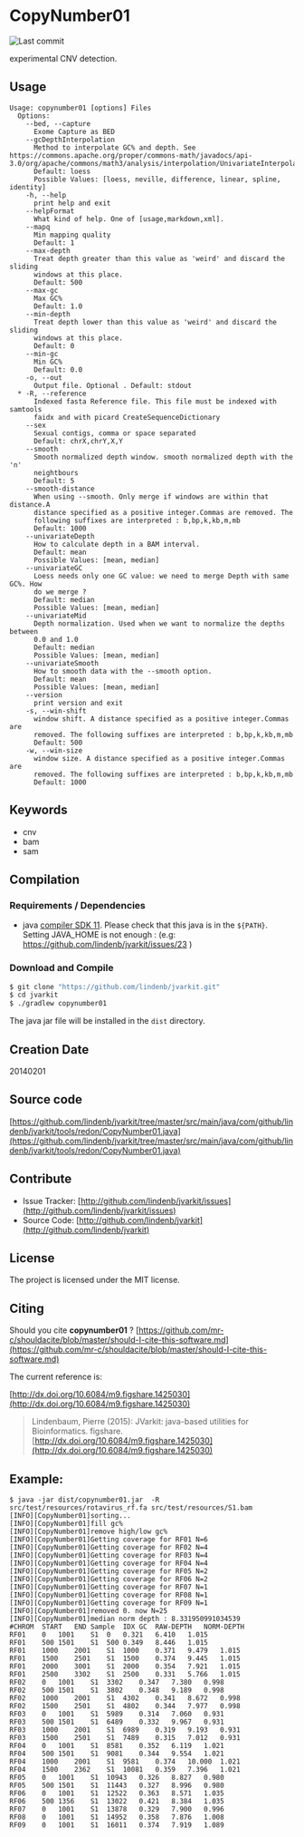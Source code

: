 # CopyNumber01

![Last commit](https://img.shields.io/github/last-commit/lindenb/jvarkit.png)

experimental CNV detection.


## Usage

```
Usage: copynumber01 [options] Files
  Options:
    --bed, --capture
      Exome Capture as BED
    --gcDepthInterpolation
      Method to interpolate GC% and depth. See https://commons.apache.org/proper/commons-math/javadocs/api-3.0/org/apache/commons/math3/analysis/interpolation/UnivariateInterpolator.html
      Default: loess
      Possible Values: [loess, neville, difference, linear, spline, identity]
    -h, --help
      print help and exit
    --helpFormat
      What kind of help. One of [usage,markdown,xml].
    --mapq
      Min mapping quality
      Default: 1
    --max-depth
      Treat depth greater than this value as 'weird' and discard the sliding 
      windows at this place.
      Default: 500
    --max-gc
      Max GC%
      Default: 1.0
    --min-depth
      Treat depth lower than this value as 'weird' and discard the sliding 
      windows at this place.
      Default: 0
    --min-gc
      Min GC%
      Default: 0.0
    -o, --out
      Output file. Optional . Default: stdout
  * -R, --reference
      Indexed fasta Reference file. This file must be indexed with samtools 
      faidx and with picard CreateSequenceDictionary
    --sex
      Sexual contigs, comma or space separated
      Default: chrX,chrY,X,Y
    --smooth
      Smooth normalized depth window. smooth normalized depth with the 'n' 
      neightbours 
      Default: 5
    --smooth-distance
      When using --smooth. Only merge if windows are within that distance.A 
      distance specified as a positive integer.Commas are removed. The 
      following suffixes are interpreted : b,bp,k,kb,m,mb
      Default: 1000
    --univariateDepth
      How to calculate depth in a BAM interval.
      Default: mean
      Possible Values: [mean, median]
    --univariateGC
      Loess needs only one GC value: we need to merge Depth with same GC%. How 
      do we merge ?
      Default: median
      Possible Values: [mean, median]
    --univariateMid
      Depth normalization. Used when we want to normalize the depths between 
      0.0 and 1.0
      Default: median
      Possible Values: [mean, median]
    --univariateSmooth
      How to smooth data with the --smooth option.
      Default: mean
      Possible Values: [mean, median]
    --version
      print version and exit
    -s, --win-shift
      window shift. A distance specified as a positive integer.Commas are 
      removed. The following suffixes are interpreted : b,bp,k,kb,m,mb
      Default: 500
    -w, --win-size
      window size. A distance specified as a positive integer.Commas are 
      removed. The following suffixes are interpreted : b,bp,k,kb,m,mb
      Default: 1000

```


## Keywords

 * cnv
 * bam
 * sam


## Compilation

### Requirements / Dependencies

* java [compiler SDK 11](https://jdk.java.net/11/). Please check that this java is in the `${PATH}`. Setting JAVA_HOME is not enough : (e.g: https://github.com/lindenb/jvarkit/issues/23 )


### Download and Compile

```bash
$ git clone "https://github.com/lindenb/jvarkit.git"
$ cd jvarkit
$ ./gradlew copynumber01
```

The java jar file will be installed in the `dist` directory.


## Creation Date

20140201

## Source code 

[https://github.com/lindenb/jvarkit/tree/master/src/main/java/com/github/lindenb/jvarkit/tools/redon/CopyNumber01.java](https://github.com/lindenb/jvarkit/tree/master/src/main/java/com/github/lindenb/jvarkit/tools/redon/CopyNumber01.java)


## Contribute

- Issue Tracker: [http://github.com/lindenb/jvarkit/issues](http://github.com/lindenb/jvarkit/issues)
- Source Code: [http://github.com/lindenb/jvarkit](http://github.com/lindenb/jvarkit)

## License

The project is licensed under the MIT license.

## Citing

Should you cite **copynumber01** ? [https://github.com/mr-c/shouldacite/blob/master/should-I-cite-this-software.md](https://github.com/mr-c/shouldacite/blob/master/should-I-cite-this-software.md)

The current reference is:

[http://dx.doi.org/10.6084/m9.figshare.1425030](http://dx.doi.org/10.6084/m9.figshare.1425030)

> Lindenbaum, Pierre (2015): JVarkit: java-based utilities for Bioinformatics. figshare.
> [http://dx.doi.org/10.6084/m9.figshare.1425030](http://dx.doi.org/10.6084/m9.figshare.1425030)


## Example:

```
$ java -jar dist/copynumber01.jar  -R src/test/resources/rotavirus_rf.fa src/test/resources/S1.bam
[INFO][CopyNumber01]sorting...
[INFO][CopyNumber01]fill gc%
[INFO][CopyNumber01]remove high/low gc%
[INFO][CopyNumber01]Getting coverage for RF01 N=6
[INFO][CopyNumber01]Getting coverage for RF02 N=4
[INFO][CopyNumber01]Getting coverage for RF03 N=4
[INFO][CopyNumber01]Getting coverage for RF04 N=4
[INFO][CopyNumber01]Getting coverage for RF05 N=2
[INFO][CopyNumber01]Getting coverage for RF06 N=2
[INFO][CopyNumber01]Getting coverage for RF07 N=1
[INFO][CopyNumber01]Getting coverage for RF08 N=1
[INFO][CopyNumber01]Getting coverage for RF09 N=1
[INFO][CopyNumber01]removed 0. now N=25
[INFO][CopyNumber01]median norm depth : 8.331950991034539
#CHROM	START	END	Sample	IDX	GC	RAW-DEPTH	NORM-DEPTH
RF01	0	1001	S1	0	0.321	6.410	1.015
RF01	500	1501	S1	500	0.349	8.446	1.015
RF01	1000	2001	S1	1000	0.371	9.479	1.015
RF01	1500	2501	S1	1500	0.374	9.445	1.015
RF01	2000	3001	S1	2000	0.354	7.921	1.015
RF01	2500	3302	S1	2500	0.331	5.766	1.015
RF02	0	1001	S1	3302	0.347	7.380	0.998
RF02	500	1501	S1	3802	0.348	9.189	0.998
RF02	1000	2001	S1	4302	0.341	8.672	0.998
RF02	1500	2501	S1	4802	0.344	7.977	0.998
RF03	0	1001	S1	5989	0.314	7.060	0.931
RF03	500	1501	S1	6489	0.332	9.967	0.931
RF03	1000	2001	S1	6989	0.319	9.193	0.931
RF03	1500	2501	S1	7489	0.315	7.012	0.931
RF04	0	1001	S1	8581	0.352	6.119	1.021
RF04	500	1501	S1	9081	0.344	9.554	1.021
RF04	1000	2001	S1	9581	0.374	10.000	1.021
RF04	1500	2362	S1	10081	0.359	7.396	1.021
RF05	0	1001	S1	10943	0.326	8.827	0.980
RF05	500	1501	S1	11443	0.327	8.996	0.980
RF06	0	1001	S1	12522	0.363	8.571	1.035
RF06	500	1356	S1	13022	0.421	8.384	1.035
RF07	0	1001	S1	13878	0.329	7.900	0.996
RF08	0	1001	S1	14952	0.358	7.876	1.008
RF09	0	1001	S1	16011	0.374	7.919	1.089
```


